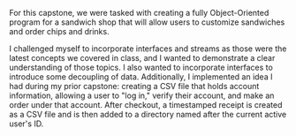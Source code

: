For this capstone, we were tasked with creating a fully Object-Oriented program for a sandwich shop that will allow users to customize sandwiches and order chips and drinks.

I challenged myself to incorporate interfaces and streams as those were the latest concepts we covered in class, and I wanted to demonstrate a clear understanding of those topics. I also wanted to incorporate interfaces to introduce some decoupling of data. Additionally, I implemented an idea I had during my prior capstone: creating a CSV file that holds account information, allowing a user to "log in," verify their account, and make an order under that account. After checkout, a timestamped receipt is created as a CSV file and is then added to a directory named after the current active user's ID.

